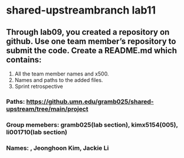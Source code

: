 # shared-upstreambranch lab11
## Through lab09, you created a repository on github. Use one team member’s repository to submit the code. Create a README.md which contains:
1. All the team member names and x500.
2. Names and paths to the added files.
3. Sprint retrospective

### Paths: https://github.umn.edu/gramb025/shared-upstream/tree/main/project

### Group memebers: gramb025(lab section), kimx5154(005), li001710(lab section)
### Names: , Jeonghoon Kim, Jackie Li
# 
